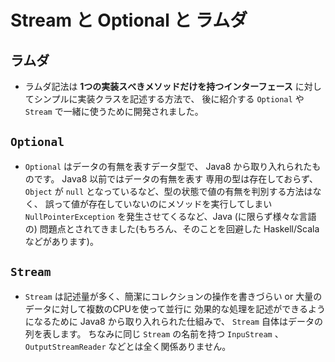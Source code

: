 Stream と Optional と ラムダ
===

ラムダ
---

* ラムダ記法は **1つの実装スべきメソッドだけを持つインターフェース** に対してシンプルに実装クラスを記述する方法で、
後に紹介する `Optional` や `Stream` で一緒に使うために開発されました。


`Optional`
---

* `Optional` はデータの有無を表すデータ型で、 Java8 から取り入れられたものです。 Java8 以前ではデータの有無を表す
専用の型は存在しておらず、 `Object` が `null` となっているなど、型の状態で値の有無を判別する方法はなく、
誤って値が存在していないのにメソッドを実行してしまい `NullPointerException` を発生させてくるなど、Java (に限らず様々な言語の)
問題点とされてきました(もちろん、そのことを回避した Haskell/Scala などがあります)。


`Stream`
---

* `Stream` は記述量が多く、簡潔にコレクションの操作を書きづらい or 大量のデータに対して複数のCPUを使って並行に
効果的な処理を記述ができるようになるために Java8 から取り入れられた仕組みで、 `Stream` 自体はデータの列を表します。
ちなみに同じ `Stream` の名前を持つ `InpuStream` 、 `OutputStreamReader` などとは全く関係ありません。
